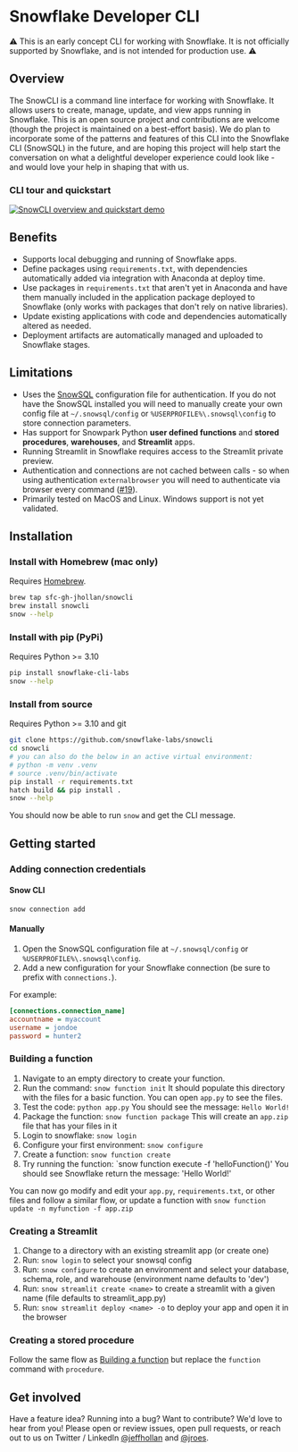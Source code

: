 # Snowflake Developer CLI

⚠️ This is an early concept CLI for working with Snowflake. It is not officially supported by Snowflake, and is not intended for production use. ⚠️

## Overview

The SnowCLI is a command line interface for working with Snowflake. It allows users to create, manage, update, and view apps running in Snowflake. This is an open source project and contributions are welcome (though the project is maintained on a best-effort basis). We do plan to incorporate some of the patterns and features of this CLI into the Snowflake CLI (SnowSQL) in the future, and are hoping this project will help start the conversation on what a delightful developer experience could look like - and would love your help in shaping that with us.

### CLI tour and quickstart
[![SnowCLI overview and quickstart demo](https://i.imgur.com/tqLVPWnm.png)](https://youtu.be/WDuBeAgbTt4)

## Benefits
- Supports local debugging and running of Snowflake apps.
- Define packages using `requirements.txt`, with dependencies automatically added via integration with Anaconda at deploy time.
- Use packages in `requirements.txt` that aren't yet in Anaconda and have them manually included in the application package deployed to Snowflake (only works with packages that don't rely on native libraries).
- Update existing applications with code and dependencies automatically altered as needed.
- Deployment artifacts are automatically managed and uploaded to Snowflake stages.

## Limitations
- Uses the [SnowSQL](https://docs.snowflake.com/en/user-guide/snowsql.html) configuration file for authentication. If you do not have the SnowSQL installed you will need to manually create your own config file at `~/.snowsql/config` or `%USERPROFILE%\.snowsql\config` to store connection parameters.
- Has support for Snowpark Python **user defined functions** and **stored procedures**, **warehouses**, and **Streamlit** apps.
- Running Streamlit in Snowflake requires access to the Streamlit private preview.
- Authentication and connections are not cached between calls - so when using authentication `externalbrowser` you will need to authenticate via browser every command ([#19](https://github.com/Snowflake-Labs/snowcli/issues/19)).
- Primarily tested on MacOS and Linux. Windows support is not yet validated.

## Installation

### Install with Homebrew (mac only)

Requires [Homebrew](https://brew.sh/).

```bash
brew tap sfc-gh-jhollan/snowcli
brew install snowcli
snow --help
```

### Install with pip (PyPi)

Requires Python >= 3.10

```bash
pip install snowflake-cli-labs
snow --help
```

### Install from source

Requires Python >= 3.10 and git

```bash
git clone https://github.com/snowflake-labs/snowcli
cd snowcli
# you can also do the below in an active virtual environment:
# python -m venv .venv
# source .venv/bin/activate
pip install -r requirements.txt
hatch build && pip install .
snow --help
```

You should now be able to run `snow` and get the CLI message.

## Getting started

### Adding connection credentials

#### Snow CLI
`snow connection add`

#### Manually
1. Open the SnowSQL configuration file at `~/.snowsql/config` or `%USERPROFILE%\.snowsql\config`.
1. Add a new configuration for your Snowflake connection (be sure to prefix with `connections.`).

For example:
```ini
[connections.connection_name]
accountname = myaccount
username = jondoe
password = hunter2
```

### Building a function
1. Navigate to an empty directory to create your function.
1. Run the command: `snow function init`
    It should populate this directory with the files for a basic function. You can open `app.py` to see the files.
1. Test the code: `python app.py`
    You should see the message: `Hello World!`
1. Package the function: `snow function package`
    This will create an `app.zip` file that has your files in it
1. Login to snowflake: `snow login`
1. Configure your first environment: `snow configure`
1. Create a function: `snow function create`
1. Try running the function: `snow function execute -f 'helloFunction()'
    You should see Snowflake return the message: 'Hello World!'

You can now go modify and edit your `app.py`, `requirements.txt`, or other files and follow a similar flow, or update a function with `snow function update -n myfunction -f app.zip`

### Creating a Streamlit
1. Change to a directory with an existing streamlit app (or create one)
1. Run: `snow login` to select your snowsql config
1. Run: `snow configure` to create an environment and select your database, schema, role, and warehouse (environment name defaults to 'dev')
1. Run: `snow streamlit create <name>` to create a streamlit with a given name (file defaults to streamlit_app.py)
1. Run: `snow streamlit deploy <name> -o` to deploy your app and open it in the browser

### Creating a stored procedure
Follow the same flow as [Building a function](#building-a-function) but replace the `function` command with `procedure`.

## Get involved

Have a feature idea? Running into a bug? Want to contribute? We'd love to hear from you! Please open or review issues, open pull requests, or reach out to us on Twitter / LinkedIn [@jeffhollan](https://twitter.com/jeffhollan) and [@jroes](https://twitter.com/jroes).
